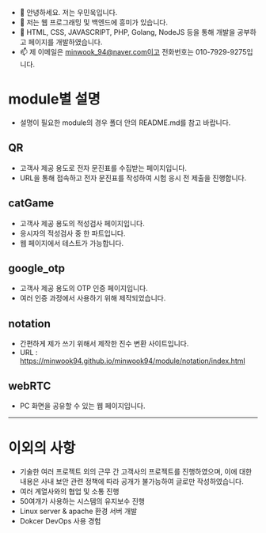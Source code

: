 - 👋 안녕하세요. 저는 우민욱입니다.
- 👀 저는 웹 프로그래밍 및 백엔드에 흥미가 있습니다.
- 🌱 HTML, CSS, JAVASCRIPT, PHP, Golang, NodeJS 등을 통해 개발을 공부하고 페이지를 개발하였습니다.
- 📫 제 이메일은 minwook_94@naver.com이고 전화번호는 010-7929-9275입니다.

# module별 설명
- 설명이 필요한 module의 경우 폴더 안의 README.md를 참고 바랍니다.

## QR
- 고객사 제공 용도로 전자 문진표를 수집받는 페이지입니다.
- URL을 통해 접속하고 전자 문진표를 작성하여 시험 응시 전 제출을 진행합니다.

## catGame
- 고객사 제공 용도의 적성검사 페이지입니다.
- 응시자의 적성검사 중 한 파트입니다.
- 웹 페이지에서 테스트가 가능합니다.

## google_otp
- 고객사 제공 용도의 OTP 인증 페이지입니다.
- 여러 인증 과정에서 사용하기 위해 제작되었습니다.

## notation
- 간편하게 제가 쓰기 위해서 제작한 진수 변환 사이트입니다.
- URL : https://minwook94.github.io/minwook94/module/notation/index.html

## webRTC
- PC 화면을 공유할 수 있는 웹 페이지입니다.


----------------------------------------

# 이외의 사항
- 기술한 여러 프로젝트 외의 근무 간 고객사의 프로젝트를 진행하였으며, 이에 대한 내용은 사내 보안 관련 정책에 따라 공개가 불가능하여 글로만 작성하였습니다.
- 여러 계열사와의 협업 및 소통 진행
- 50여개가 사용하는 시스템의 유지보수 진행
- Linux server & apache 환경 서버 개발
- Dokcer DevOps 사용 경험
